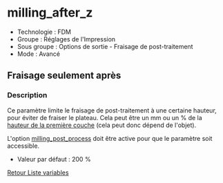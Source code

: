 # milling_after_z

* Technologie : FDM
* Groupe : Réglages de l'Impression
* Sous groupe : Options de sortie - Fraisage de post-traitement
* Mode : Avancé

## Fraisage seulement après

### Description

Ce paramètre limite le fraisage de post-traitement à une certaine hauteur, pour éviter de fraiser le plateau. Cela peut être un mm ou un % de la [hauteur de la première couche](first_layer_height.md) (cela peut donc dépend de l'objet).

L'option [milling_post_process](milling_post_process.md) doit être active pour que le paramètre soit accessible.

* Valeur par défaut : 200 %

[Retour Liste variables](variable_list.md)
